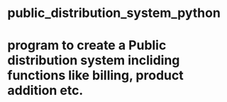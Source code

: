 # public_distribution_system_python
# program to create a Public distribution system incliding functions like billing, product addition etc.

